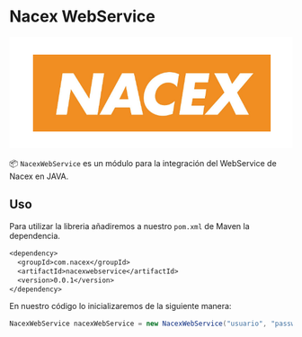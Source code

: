 # Nacex WebService
<img src="blob/logo-nacex.png"/>

📦 `NacexWebService` es un módulo para la integración del WebService de Nacex en JAVA.

## Uso
Para utilizar la libreria añadiremos a nuestro `pom.xml` de Maven la dependencia.
```ssh
<dependency>
  <groupId>com.nacex</groupId>
  <artifactId>nacexwebservice</artifactId>
  <version>0.0.1</version>
</dependency>
```

En nuestro código lo inicializaremos de la siguiente manera:
````java
NacexWebService nacexWebService = new NacexWebService("usuario", "password");
````